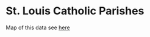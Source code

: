 # St. Louis Catholic Parishes

Map of this data see [here](https://gavin-r.maps.arcgis.com/home/webmap/viewer.html?webmap=4ec233ec28d44c7da98e6dee3d1b3745)
